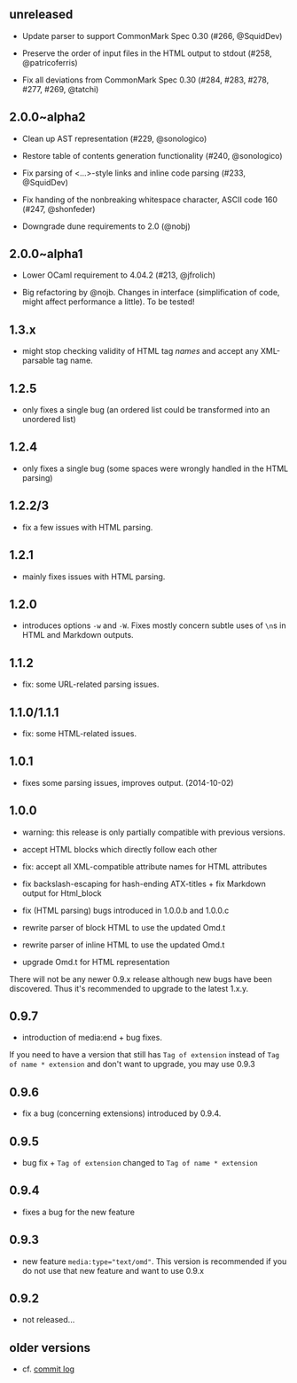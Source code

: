 unreleased
----------

- Update parser to support CommonMark Spec 0.30 (#266, @SquidDev)

- Preserve the order of input files in the HTML output to stdout (#258,
  @patricoferris)

- Fix all deviations from CommonMark Spec 0.30 (#284, #283, #278, #277, #269,
  @tatchi)

2.0.0~alpha2
------------

- Clean up AST representation (#229, @sonologico)

- Restore table of contents generation functionality (#240, @sonologico)

- Fix parsing of <...>-style links and inline code parsing (#233, @SquidDev)

- Fix handing of the nonbreaking whitespace character, ASCII code 160 (#247,
  @shonfeder)

- Downgrade dune requirements to 2.0 (@nobj)


2.0.0~alpha1
------------

- Lower OCaml requirement to 4.04.2  (#213, @jfrolich)

- Big refactoring by @nojb. Changes in interface (simplification of code, might
  affect performance a little). To be tested!

1.3.x
-----

- might stop checking validity of HTML tag *names* and accept any XML-parsable
  tag name.

1.2.5
-----

- only fixes a single bug (an ordered list could be transformed into an
  unordered list)

1.2.4
-----

- only fixes a single bug (some spaces were wrongly handled in the HTML parsing)

1.2.2/3
-------

- fix a few issues with HTML parsing.

1.2.1
-----

- mainly fixes issues with HTML parsing.

1.2.0
-----

- introduces options `-w` and `-W`. Fixes mostly concern subtle uses of `\n`s in
  HTML and Markdown outputs.

1.1.2
-----

- fix: some URL-related parsing issues.

1.1.0/1.1.1
-----------

- fix: some HTML-related issues.

1.0.1
-----

- fixes some parsing issues, improves output. (2014-10-02)

1.0.0
-----

- warning: this release is only partially compatible with previous versions.

- accept HTML blocks which directly follow each other

- fix: accept all XML-compatible attribute names for HTML
  attributes

- fix backslash-escaping for hash-ending ATX-titles + fix Markdown output for
  Html_block

- fix (HTML parsing) bugs introduced in 1.0.0.b and 1.0.0.c

- rewrite parser of block HTML to use the updated Omd.t

- rewrite parser of inline HTML to use the updated Omd.t

- upgrade Omd.t for HTML representation

There will not be any newer 0.9.x release although new bugs have been
discovered. Thus it's recommended to upgrade to the latest 1.x.y.

0.9.7
-----

- introduction of media:end + bug fixes.

If you need to have a version that still has `Tag of extension` instead of `Tag
of name * extension` and don't want to upgrade, you may use 0.9.3

0.9.6
-----

- fix a bug (concerning extensions) introduced by 0.9.4.

0.9.5
-----

- bug fix + `Tag of extension` changed to `Tag of name * extension`

0.9.4
-----

- fixes a bug for the new feature

0.9.3
-----

- new feature `media:type="text/omd"`. This version is recommended if you do
  not use that new feature and want to use 0.9.x

0.9.2
-----

- not released...

older versions
--------------

- cf. [commit log](https://github.com/ocaml/omd/commits/master)
